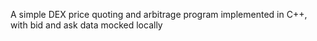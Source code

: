 A simple DEX price quoting and arbitrage program implemented in C++, with bid and ask data mocked locally
